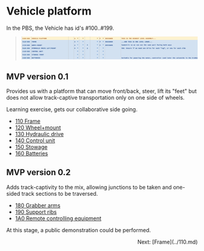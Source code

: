 # Vehicle platform

In the PBS, the Vehicle has id's #100..#199.

>![](.images/100-subassemblies.png)

## MVP version 0.1

Provides us with a platform that can move front/back, steer, lift its "feet" but does not allow track-captive transportation only on one side of wheels. 

Learning exercise, gets our collaborative side going.

- [110 Frame](110.md)
- [120 Wheel+mount](120.md)
- [130 Hydraulic drive](130.md)
- [140 Control unit](140.md)
- [150 Stowage](150.md)
- [160 Batteries](160.md)


## MVP version 0.2

Adds track-captivity to the mix, allowing junctions to be taken and one-sided track sections to be traversed.

- [180 Grabber arms](180.md)
- [190 Support ribs](190.md)
- [1A0 Remote controlling equipment](1A0.md)

At this stage, a public demonstration could be performed.


<p align=right>Next: [Frame](../110.md)

